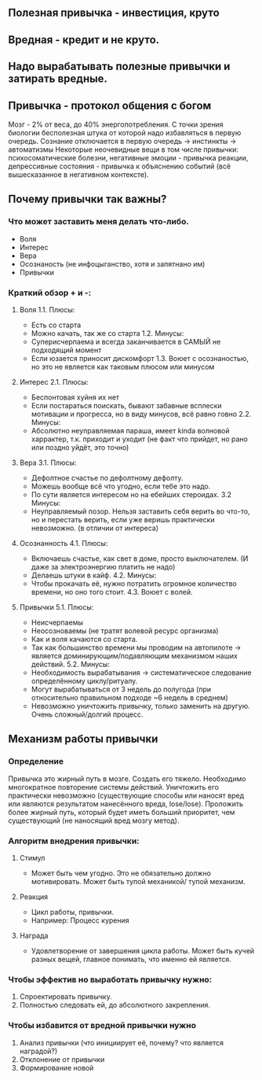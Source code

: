 ## Полезная привычка - инвестиция, круто
## Вредная - кредит и не круто.
## Надо вырабатывать полезные привычки и затирать вредные.



## Привычка - протокол общения с богом 

Мозг - 2% от веса, до 40% энергопотребления. С точки зрения биологии бесполезная штука от которой надо избавляться в первую очередь.
Сознание отключается в первую очередь -> инстинкты -> автоматизмы 
Некоторые неочевидные вещи в том числе привычки: психосоматические болезни, негативные эмоции - привычка реакции, депрессивные состояния - привычка к объяснению событий (всё вышесказанное в негативном контексте).




## Почему привычки так важны?

### Что может заставить меня делать что-либо.
- Воля 
- Интерес
- Вера
- Осознаность (не инфоцыганство, хотя и запятнано им)
- Привычки


### Краткий обзор + и -:
1. Воля
	1.1. Плюсы:
	- Есть со старта
	- Можно качать, так же со старта 
	1.2. Минусы:
	- Суперисчерпаема и всегда заканчивается в САМЫЙ не подходящий момент
	- Если юзается приносит дискомфорт
	1.3. Воюет с осознаностью, но это не является как таковым плюсом или минусом
	
2. Интерес
	2.1. Плюсы:
	- Беспонтовая хуйня их нет
	- Если постараться поискать, бывают забавные всплески мотивации и прогресса, но в виду минусов, всё равно говно
	2.2. Минусы:
	- Абсолютно неуправляемая параша, имеет kinda волновой харрактер, т.к. приходит и уходит (не факт что прийдет, но рано или поздно уйдёт, это точно)

3. Вера
	3.1. Плюсы:
	- Дефолтное счастье по дефолтному дефолту.
	- Можешь вообще всё что угодно, если тебе это надо.
	- По сути является интересом но на ебейших стероидах.
	3.2 Минусы:
	- Неуправляемый позор. Нельзя заставить себя верить во что-то, но и перестать верить, если уже веришь практически невозможно. (в отличии от интереса)

4. Осознанность
	4.1. Плюсы:
	- Включаешь счастье, как свет в доме, просто выключателем. (И даже за электроэнергию платить не надо)
	- Делаешь штуки в кайф.
	4.2. Минусы:
	- Чтобы прокачать её, нужно потратить огромное количество времени, но оно того стоит.
	4.3. Воюет с волей.

5. Привычки
	5.1. Плюсы:
	- Неисчерпаемы
	- Неосозноваемы (не тратят волевой ресурс организма)
	- Как и воля качаются со старта.
	- Так как большинство времени мы проводим на автопилоте -> является доминирующим/подавляющим механизмом наших действий.
	5.2. Минусы:
	- Необходимость вырабатывания -> систематическое следование определённому циклу/ритуалу.
	- Могут вырабатываться от 3 недель до полугода (при относительно правильном подходе ~6 недель в среднем)
	- Невозможно уничтожить привычку, только заменить на другую. Очень сложный/долгий процесс.




## Механизм работы привычки

### Определение

Привычка это жирный путь в мозге. Создать его тяжело. Необходимо многократное повторение системы действий. Уничтожить его практически невозможно (существующие способы или наносят вред или являются результатом нанесённого вреда, lose/lose). Проложить более жирный путь, который будет иметь больший приоритет, чем существующий (не наносящий вред мозгу метод). 


### Алгоритм внедрения привычки:

1. Стимул
	- Может быть чем угодно. Это не обязательно должно мотивировать. Может быть тупой механикой/ тупой механизм.

2. Реакция
	- Цикл работы, привычки. 
	- Например: Процесс курения

3. Награда 
	- Удовлетворение от завершения цикла работы. Может быть кучей разных вещей, главное понимать, что именно ей является. 



### Чтобы эффектив но выработать привычку нужно:

1. Спроектировать привычку.
2. Полностью следовать ей, до абсолютного закрепления.



### Чтобы избавится от вредной привычки нужно

1. Анализ привычки (что инициирует её, почему? что является наградой?)
2. Отклонение от привычки
3. Формирование новой
